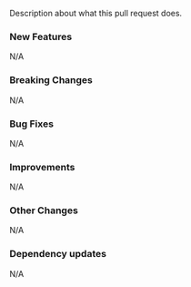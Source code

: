 Description about what this pull request does.

### New Features
N/A

### Breaking Changes
N/A

### Bug Fixes
N/A

### Improvements
N/A

### Other Changes
N/A

### Dependency updates
N/A
